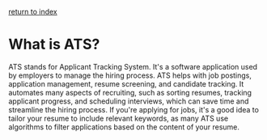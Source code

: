 [return to index](../../../index.md)
# What is ATS?
ATS stands for Applicant Tracking System. It's a software application used by employers to manage the hiring process. ATS helps with job postings, application management, resume screening, and candidate tracking. It automates many aspects of recruiting, such as sorting resumes, tracking applicant progress, and scheduling interviews, which can save time and streamline the hiring process. If you're applying for jobs, it's a good idea to tailor your resume to include relevant keywords, as many ATS use algorithms to filter applications based on the content of your resume.